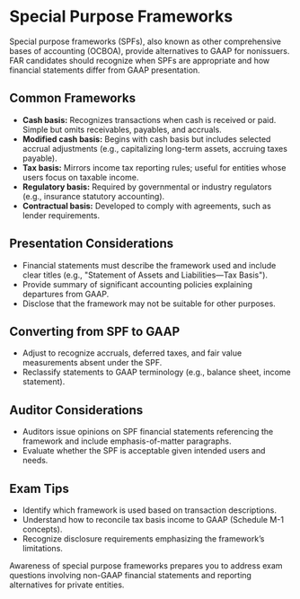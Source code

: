 # Special Purpose Frameworks

Special purpose frameworks (SPFs), also known as other comprehensive bases of accounting (OCBOA), provide alternatives to GAAP for nonissuers. FAR candidates should recognize when SPFs are appropriate and how financial statements differ from GAAP presentation.

## Common Frameworks

- **Cash basis:** Recognizes transactions when cash is received or paid. Simple but omits receivables, payables, and accruals.
- **Modified cash basis:** Begins with cash basis but includes selected accrual adjustments (e.g., capitalizing long-term assets, accruing taxes payable).
- **Tax basis:** Mirrors income tax reporting rules; useful for entities whose users focus on taxable income.
- **Regulatory basis:** Required by governmental or industry regulators (e.g., insurance statutory accounting).
- **Contractual basis:** Developed to comply with agreements, such as lender requirements.

## Presentation Considerations

- Financial statements must describe the framework used and include clear titles (e.g., "Statement of Assets and Liabilities—Tax Basis").
- Provide summary of significant accounting policies explaining departures from GAAP.
- Disclose that the framework may not be suitable for other purposes.

## Converting from SPF to GAAP

- Adjust to recognize accruals, deferred taxes, and fair value measurements absent under the SPF.
- Reclassify statements to GAAP terminology (e.g., balance sheet, income statement).

## Auditor Considerations

- Auditors issue opinions on SPF financial statements referencing the framework and include emphasis-of-matter paragraphs.
- Evaluate whether the SPF is acceptable given intended users and needs.

## Exam Tips

- Identify which framework is used based on transaction descriptions.
- Understand how to reconcile tax basis income to GAAP (Schedule M-1 concepts).
- Recognize disclosure requirements emphasizing the framework’s limitations.

Awareness of special purpose frameworks prepares you to address exam questions involving non-GAAP financial statements and reporting alternatives for private entities.
